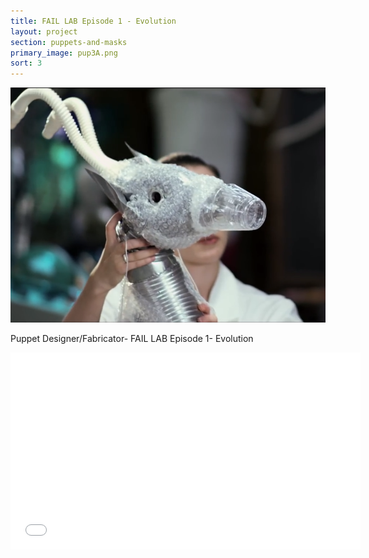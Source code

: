 ```yaml
---
title: FAIL LAB Episode 1 - Evolution
layout: project
section: puppets-and-masks
primary_image: pup3A.png
sort: 3
---
```


![FAIL LAB Hartebeest](/img/puppets-and-masks/pup3B.png)

Puppet Designer/Fabricator- FAIL LAB Episode 1- Evolution

<iframe width="560" height="315" src="//www.youtube.com/embed/c0msBWyTzU0" frameborder="0" allowfullscreen></iframe>
